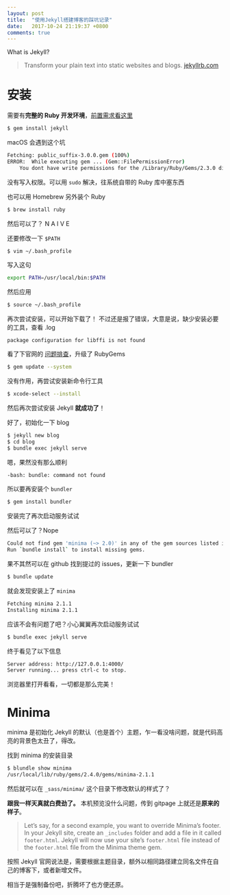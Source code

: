 ```yaml
---
layout: post
title:  "使用Jekyll搭建博客的踩坑记录"
date:   2017-10-24 21:19:37 +0800
comments: true
---
```


What is Jekyll?

> Transform your plain text into static websites and blogs. [jekyllrb.com](http://jekyllrb.com/)

# 安装

需要有**完整的 Ruby 开发环境**，[前置需求看这里](https://jekyllrb.com/docs/installation/#requirements)


```bash
$ gem install jekyll
```

macOS 会遇到这个坑

```bash
Fetching: public_suffix-3.0.0.gem (100%)
ERROR:  While executing gem ... (Gem::FilePermissionError)
    You dont have write permissions for the /Library/Ruby/Gems/2.3.0 directory.
```

没有写入权限。可以用 `sudo` 解决，往系统自带的 Ruby 库中塞东西

也可以用 Homebrew 另外装个 Ruby

```bash
$ brew install ruby
```

然后可以了？ N A I V E

还要修改一下 `$PATH`

```bash
$ vim ~/.bash_profile
```

写入这句

```bash
export PATH=/usr/local/bin:$PATH
```

然后应用

```bash
$ source ~/.bash_profile
```

再次尝试安装，可以开始下载了！ 不过还是报了错误，大意是说，缺少安装必要的工具，查看 .log 

```log
package configuration for libffi is not found
```

看了下官网的 [问题排查](https://jekyllrb.com/docs/troubleshooting/)，升级了 RubyGems

```bash
$ gem update --system
```
没有作用，再尝试安装新命令行工具

```bash
$ xcode-select --install
```

然后再次尝试安装 Jekyll **就成功了**！

好了，初始化一下 blog 

```bash
$ jekyll new blog
$ cd blog
$ bundle exec jekyll serve
```
嗯，果然没有那么顺利

```bash
-bash: bundle: command not found
```

所以要再安装个 `bundler`

```bash
$ gem install bundler
```

安装完了再次启动服务试试

然后可以了？Nope

```bash
Could not find gem 'minima (~> 2.0)' in any of the gem sources listed in your Gemfile.
Run `bundle install` to install missing gems.
```

果不其然可以在 github 找到提过的 issues，更新一下 bundler

```bash
$ bundle update
```

就会发现安装上了 `minima`

```bash
Fetching minima 2.1.1
Installing minima 2.1.1
```

应该不会有问题了吧？小心翼翼再次启动服务试试

```bash
$ bundle exec jekyll serve
```

终于看见了以下信息

```bash
Server address: http://127.0.0.1:4000/
Server running... press ctrl-c to stop.
```
浏览器里打开看看，一切都是那么完美！

# Minima

minima 是初始化 Jekyll 的默认（也是首个）主题，乍一看没啥问题，就是代码高亮的背景色太丑了，得改。

找到 minima 的安装目录

```bash
$ blundle show minima
/usr/local/lib/ruby/gems/2.4.0/gems/minima-2.1.1
```

然后就可以在 `_sass/minima/` 这个目录下修改默认的样式了？

**跟我一样天真就白费劲了。** 本机预览没什么问题，传到 gitpage 上就还是**原来的样子**。

> Let’s say, for a second example, you want to override Minima’s footer. In your Jekyll site, create an `_includes` folder and add a file in it called `footer.html`. Jekyll will now use your site’s `footer.html` file instead of the `footer.html` file from the Minima theme gem.

按照 Jekyll 官网说法是，需要根据主题目录，额外以相同路径建立同名文件在自己的博客下，或者新增文件。

相当于是强制备份吧，折腾坏了也方便还原。